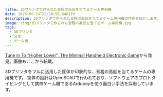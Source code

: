 ```yaml
---
title: 3Dプリンタで作られた音程の高低を当てるゲーム専用機
date: 2025-06-24T22:10:55.648179
description: 3Dプリンタで作られた音程の高低を当てるゲーム専用機の作例を紹介します。
image: /img/3Dプリンタで作られた音程の高低を当てるゲーム専用機.jpg
tags:
  - 3Dプリンタ
  - 音楽
  - ゲーム機
---
```

[Tune In To “Higher Lower”, The Minimal Handheld Electronic Game](https://hackaday.com/2025/06/04/tune-in-to-higher-lower-the-minimal-handheld-electronic-game/)から発見。画像もここから転載。

3Dプリンタをフルに活用した筐体が印象的な、音程の高低を当てるゲームの専用機です。
筐体の設計はOpenSCADで行われており、ソフトウェアのプロトタイピングとして携帯ゲーム機であるArduboyを使う面白い手法を採用しています。



